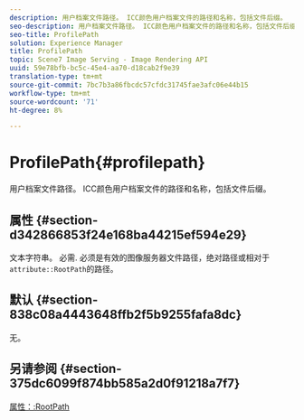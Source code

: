 ```yaml
---
description: 用户档案文件路径。 ICC颜色用户档案文件的路径和名称，包括文件后缀。
seo-description: 用户档案文件路径。 ICC颜色用户档案文件的路径和名称，包括文件后缀。
seo-title: ProfilePath
solution: Experience Manager
title: ProfilePath
topic: Scene7 Image Serving - Image Rendering API
uuid: 59e78bfb-bc5c-45e4-aa70-d18cab2f9e39
translation-type: tm+mt
source-git-commit: 7bc7b3a86fbcdc57cfdc31745fae3afc06e44b15
workflow-type: tm+mt
source-wordcount: '71'
ht-degree: 8%

---
```



# ProfilePath{#profilepath}

用户档案文件路径。 ICC颜色用户档案文件的路径和名称，包括文件后缀。

## 属性 {#section-d342866853f24e168ba44215ef594e29}

文本字符串。 必需. 必须是有效的图像服务器文件路径，绝对路径或相对于`attribute::RootPath`的路径。

## 默认 {#section-838c08a4443648ffb2f5b9255fafa8dc}

无。

## 另请参阅 {#section-375dc6099f874bb585a2d0f91218a7f7}

[属性：:RootPath](../../../../../is-api/image-catalog/image-serving-api-ref/c-image-catalog-reference/c-attributes-reference/r-rootpath.md#reference-17d57e5967be403b8408fa7214017494)
